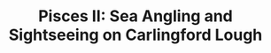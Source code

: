 ---
title: "Pisces II: Sea Angling and Sightseeing on Carlingford Lough"
address: "Pisces II, 31 Manse Road, Kilkeel, Co. Down"
tel: "+44 (0)28 4176 3669"
county: "Down"
category: "Sea Angling"
type: "Content"
lat: "54.03982925415039"
lng: "-6.0989990234375"
---